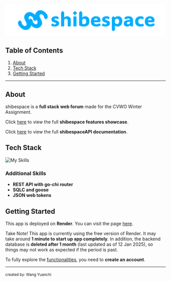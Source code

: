 [![banner.png](/client/src/assets/banner.png)](https://shibespace.onrender.com/)

## Table of Contents

1. [About](#about)
2. [Tech Stack](#tech-stack)
3. [Getting Started](#getting-started)

---

## About

shibespace is a **full stack web forum** made for the CVWO Winter Assignment.

Click [here](https://github.com/wangyuanchi/shibespace/tree/main/client#shibespace-showcase) to view the full **shibespace features showcase**.

Click [here](https://github.com/wangyuanchi/shibespace/tree/main/server#shibespaceapi-documentation) to view the full **shibespaceAPI documentation**.

## Tech Stack

![My Skills](https://skillicons.dev/icons?i=react,ts,mui,go,postgres)

### Additional Skills

- **REST API with go-chi router**
- **SQLC and goose**
- **JSON web tokens**

## Getting Started

This app is deployed on **Render**. You can visit the page [here](https://shibespace.onrender.com/).

Take Note! This app is currently using the free version of Render. It may take around **1 minute to start up app completely**. In addition, the backend database is **deleted after 1 month** (last updated as of 12 Jan 2025), so things may not work as expected if the period is past.

To fully explore the [functionalities](https://github.com/wangyuanchi/shibespace/tree/main/client#shibespace-showcase), you need to **create an account**.

---

<small>created by: Wang Yuanchi</small>
